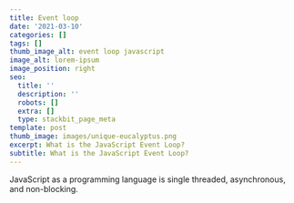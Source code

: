```yaml
---
title: Event loop
date: '2021-03-10'
categories: []
tags: []
thumb_image_alt: event loop javascript
image_alt: lorem-ipsum
image_position: right
seo:
  title: ''
  description: ''
  robots: []
  extra: []
  type: stackbit_page_meta
template: post
thumb_image: images/unique-eucalyptus.png
excerpt: What is the JavaScript Event Loop?
subtitle: What is the JavaScript Event Loop?
---
```

JavaScript as a programming language is single threaded, asynchronous, and non-blocking.

